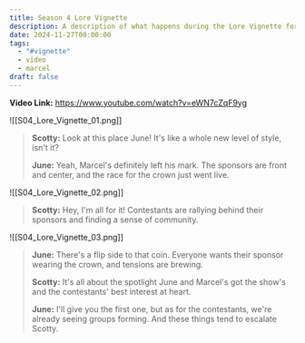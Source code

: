 ```yaml
---
title: Season 4 Lore Vignette
description: A description of what happens during the Lore Vignette for Season 4 of THE FINALS.
date: 2024-11-27T00:00:00
tags:
  - "#vignette"
  - video
  - marcel
draft: false
---
```

**Video Link:** https://www.youtube.com/watch?v=eWN7cZqF9yg

![[S04_Lore_Vignette_01.png]]

>**Scotty:** Look at this place June! It's like a whole new level of style, isn't it?
>
>**June:** Yeah, Marcel's definitely left his mark. The sponsors are front and center, and the race for the crown just went live.

![[S04_Lore_Vignette_02.png]]

>**Scotty:** Hey, I'm all for it! Contestants are rallying behind their sponsors and finding a sense of community.

![[S04_Lore_Vignette_03.png]]

>**June:** There's a flip side to that coin. Everyone wants their sponsor wearing the crown, and tensions are brewing.
>
>**Scotty:** It's all about the spotlight June and Marcel's got the show's and the contestants' best interest at heart.
>
>**June:** I'll give you the first one, but as for the contestants, we're already seeing groups forming. And these things tend to escalate Scotty.